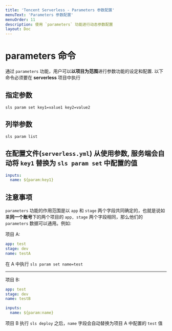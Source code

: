 ```yaml
---
title: 'Tencent Serverless - Parameters 参数配置'
menuText: 'Parameters 参数配置'
menuOrder: 11
description: 使用 `parameters` 功能进行动态参数配置
layout: Doc
---
```


# parameters 命令

通过 `parameters` 功能，用户可以**以项目为范围**进行参数功能的设定和配置. 以下命令必须要在 **serverless** 项目中执行

## 指定参数

`sls param set key1=value1 key2=value2`

## 列举参数

`sls param list`

## 在配置文件(`serverless.yml`) 从使用参数, 服务端会自动将 `key1` 替换为 `sls param set` 中配置的值

```yaml
inputs:
  name: ${param:key1}
```

## 注意事项

`parameters` 功能的作用范围是以 `app` 和 `stage` 两个字段共同确定的，也就是说如果**同一个账号**下的两个项目的 `app, stage` 两个字段相同，那么他们的 `parameters` 数据可以通用。例如:

项目 A:

```yaml
app: test
stage: dev
name: testA
```

在 A 中执行 `sls param set name=test`

---

项目 B:

```yaml
app: test
stage: dev
name: testB

inputs:
  name: ${param:name}
```

项目 B 执行 `sls deploy` 之后，`name` 字段会自动替换为项目 A 中配置的 `test` 值
